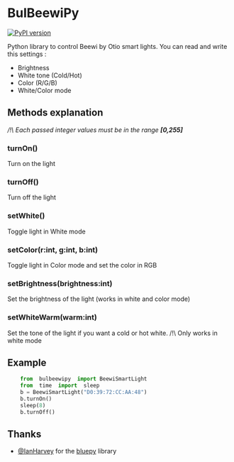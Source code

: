 
# BulBeewiPy
[![PyPI version](https://badge.fury.io/py/bulbeewipy.svg)](https://badge.fury.io/py/bulbeewipy)

Python library to control Beewi by Otio smart lights.
You can read and write this settings :
 - Brightness
 - White tone (Cold/Hot)
 - Color (R/G/B)
 - White/Color mode
## Methods explanation
*/!\ Each passed integer values must be in the range **[0,255]***
### turnOn()
Turn on the light
### turnOff()
Turn off the light
### setWhite()
Toggle light in White mode
### setColor(r:int, g:int, b:int)
Toggle light in Color mode and set the color in RGB
### setBrightness(brightness:int)
Set the brightness of the light (works in white and color mode)
### setWhiteWarm(warm:int)
Set the tone of the light if you want a cold or hot white. /!\ Only works in white mode

## Example
```python
    from  bulbeewipy  import BeewiSmartLight
    from  time  import  sleep
    b = BeewiSmartLight("D0:39:72:CC:AA:48")
    b.turnOn()
    sleep(8)
    b.turnOff()
 ```

## Thanks

 - [@IanHarvey](https://github.com/IanHarvey) for the [bluepy](https://github.com/IanHarvey/bluepy) library
